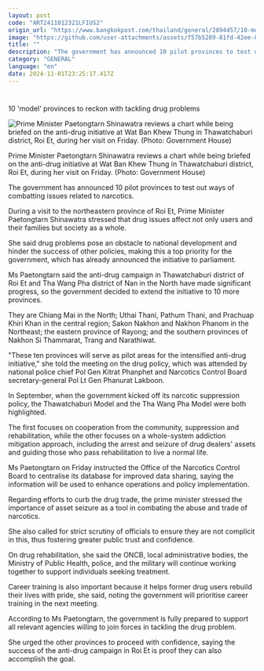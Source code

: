 ```yaml
---
layout: post
code: "ART2411012321LFIUS2"
origin_url: "https://www.bangkokpost.com/thailand/general/2894457/10-model-provinces-to-reckon-with-tackling-drug-problems"
image: "https://github.com/user-attachments/assets/f57b5289-81fd-42ee-8596-15a76c7df9d1"
title: ""
description: "The government has announced 10 pilot provinces to test out ways of combatting issues related to narcotics."
category: "GENERAL"
language: "en"
date: 2024-11-01T23:25:17.417Z
---
```


# 

10 'model' provinces to reckon with tackling drug problems

![Prime Minister Paetongtarn Shinawatra reviews a chart while being briefed on the anti-drug initiative at Wat Ban Khew Thung in Thawatchaburi district, Roi Et, during her visit on Friday. (Photo: Government House)](https://github.com/user-attachments/assets/6ce332dc-8889-49f4-bd02-0c5f1941bde8)

Prime Minister Paetongtarn Shinawatra reviews a chart while being briefed on the anti-drug initiative at Wat Ban Khew Thung in Thawatchaburi district, Roi Et, during her visit on Friday. (Photo: Government House)

The government has announced 10 pilot provinces to test out ways of combatting issues related to narcotics.

During a visit to the northeastern province of Roi Et, Prime Minister Paetongtarn Shinawatra stressed that drug issues affect not only users and their families but society as a whole.

She said drug problems pose an obstacle to national development and hinder the success of other policies, making this a top priority for the government, which has already announced the initiative to parliament.

Ms Paetongtarn said the anti-drug campaign in Thawatchaburi district of Roi Et and Tha Wang Pha district of Nan in the North have made significant progress, so the government decided to extend the initiative to 10 more provinces.

They are Chiang Mai in the North; Uthai Thani, Pathum Thani, and Prachuap Khiri Khan in the central region; Sakon Nakhon and Nakhon Phanom in the Northeast; the eastern province of Rayong; and the southern provinces of Nakhon Si Thammarat, Trang and Narathiwat.

"These ten provinces will serve as pilot areas for the intensified anti-drug initiative," she told the meeting on the drug policy, which was attended by national police chief Pol Gen Kitrat Phanphet and Narcotics Control Board secretary-general Pol Lt Gen Phanurat Lakboon.

In September, when the government kicked off its narcotic suppression policy, the Thawatchaburi Model and the Tha Wang Pha Model were both highlighted.

The first focuses on cooperation from the community, suppression and rehabilitation, while the other focuses on a whole-system addiction mitigation approach, including the arrest and seizure of drug dealers' assets and guiding those who pass rehabilitation to live a normal life.

Ms Paetongtarn on Friday instructed the Office of the Narcotics Control Board to centralise its database for improved data sharing, saying the information will be used to enhance operations and policy implementation.

Regarding efforts to curb the drug trade, the prime minister stressed the importance of asset seizure as a tool in combating the abuse and trade of narcotics.

She also called for strict scrutiny of officials to ensure they are not complicit in this, thus fostering greater public trust and confidence.

On drug rehabilitation, she said the ONCB, local administrative bodies, the Ministry of Public Health, police, and the military will continue working together to support individuals seeking treatment.

Career training is also important because it helps former drug users rebuild their lives with pride, she said, noting the government will prioritise career training in the next meeting.

According to Ms Paetongtarn, the government is fully prepared to support all relevant agencies willing to join forces in tackling the drug problem.

She urged the other provinces to proceed with confidence, saying the success of the anti-drug campaign in Roi Et is proof they can also accomplish the goal.